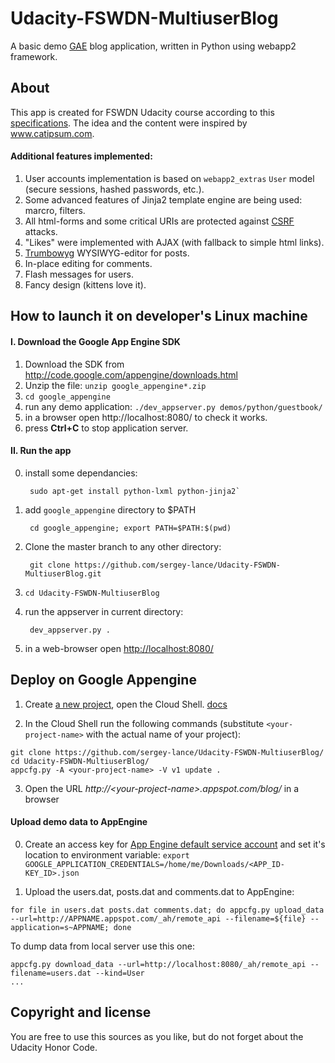 # Udacity-FSWDN-MultiuserBlog

A basic demo [GAE](cloud.google.com/appengine/ "Google App Engine") blog application, written in Python using webapp2 framework.

## About 

This app is created for FSWDN Udacity course according to this [specifications](https://review.udacity.com/#!/rubrics/150/view).
The idea and the content were inspired by www.catipsum.com. 

####  Additional features implemented:

1. User accounts implementation is based on `webapp2_extras` `User` model (secure sessions, hashed passwords, etc.).
2. Some advanced features of Jinja2 template engine are being used: marcro, filters.
3. All html-forms and some critical URIs are protected against [CSRF](https://www.owasp.org/index.php/Cross-Site_Request_Forgery_(CSRF) "Cross-Site Request Forgery") attacks.
4. "Likes" were implemented with AJAX (with fallback to simple html links).
5. [Trumbowyg](https://alex-d.github.io/Trumbowyg/) WYSIWYG-editor for posts.
6. In-place editing for comments.
7. Flash messages for users.
8. Fancy design (kittens love it).

## How to launch it on developer's Linux machine

#### I. Download the Google App Engine SDK
1. Download the SDK from http://code.google.com/appengine/downloads.html
2. Unzip the file: `unzip google_appengine*.zip`
3. `cd google_appengine`
4. run any demo application: `./dev_appserver.py demos/python/guestbook/`
5. in a browser open http://localhost:8080/ to check it works.
6. press **Ctrl+C** to stop application server.

#### II. Run the app
0. install some dependancies:

        sudo apt-get install python-lxml python-jinja2`

1. add `google_appengine` directory to $PATH

        cd google_appengine; export PATH=$PATH:$(pwd)

2. Clone the master branch to any other directory:

        git clone https://github.com/sergey-lance/Udacity-FSWDN-MultiuserBlog.git

3. `cd Udacity-FSWDN-MultiuserBlog`
4. run the appserver in current directory:

        dev_appserver.py .

5. in a web-browser open [http://localhost:8080/](http://localhost:8080/)

## Deploy on Google Appengine

1. Create [a new project](https://console.cloud.google.com/iam-admin/projects), open the Cloud Shell. [docs](https://cloud.google.com/shell/docs/)

2. In the Cloud Shell run the following commands (substitute `<your-project-name>` with the actual name of your project):
  ```Shell
  git clone https://github.com/sergey-lance/Udacity-FSWDN-MultiuserBlog/
  cd Udacity-FSWDN-MultiuserBlog/
  appcfg.py -A <your-project-name> -V v1 update .
  ```
3. Open the URL *http://\<your-project-name\>.appspot.com/blog/* in a browser

#### Upload demo data to AppEngine
0. Create an access key for [App Engine default service account](https://console.cloud.google.com/iam-admin/iam/) and set it's location to environment variable: ```export GOOGLE_APPLICATION_CREDENTIALS=/home/me/Downloads/<APP_ID-KEY_ID>.json```

1. Upload the users.dat, posts.dat and comments.dat to AppEngine:
  ```Shell
  for file in users.dat posts.dat comments.dat; do appcfg.py upload_data --url=http://APPNAME.appspot.com/_ah/remote_api --filename=${file} --application=s~APPNAME; done
  ```
  
To dump data from local server use this one:
  ```Shell
  appcfg.py download_data --url=http://localhost:8080/_ah/remote_api --filename=users.dat --kind=User
  ...
  ```

## Copyright and license
You are free to use this sources as you like, but do not forget about the Udacity Honor Code.
